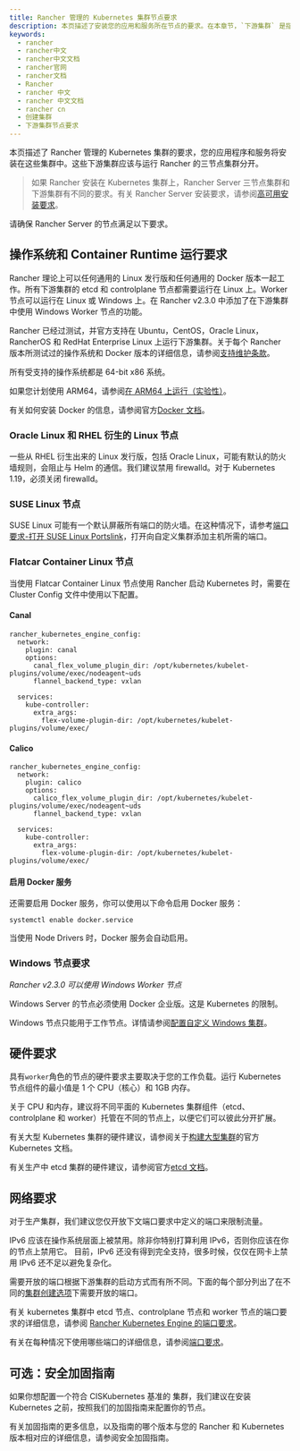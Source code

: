 ```yaml
---
title: Rancher 管理的 Kubernetes 集群节点要求
description: 本页描述了安装您的应用和服务所在节点的要求。在本章节，`下游集群` 是指运行您的应用程序的集群，它应该与运行 Rancher Server 的集群（或单个节点）分开。如果 Rancher 安装在 Kubernetes 集群上，Rancher Server 集群和下游集群有不同的要求。有关 Rancher Server 安装要求，请参阅高可用安装要求。请确保 Rancher Server 的节点满足以下要求。
keywords:
  - rancher
  - rancher中文
  - rancher中文文档
  - rancher官网
  - rancher文档
  - Rancher
  - rancher 中文
  - rancher 中文文档
  - rancher cn
  - 创建集群
  - 下游集群节点要求
---
```


本页描述了 Rancher 管理的 Kubernetes 集群的要求，您的应用程序和服务将安装在这些集群中。这些下游集群应该与运行 Rancher 的三节点集群分开。

> 如果 Rancher 安装在 Kubernetes 集群上，Rancher Server 三节点集群和下游集群有不同的要求。有关 Rancher Server 安装要求，请参阅[高可用安装要求](/docs/rancher2.5/installation/requirements/_index)。

请确保 Rancher Server 的节点满足以下要求。

## 操作系统和 Container Runtime 运行要求

Rancher 理论上可以任何通用的 Linux 发行版和任何通用的 Docker 版本一起工作。所有下游集群的 etcd 和 controlplane 节点都需要运行在 Linux 上。Worker 节点可以运行在 Linux 或 Windows 上。在 Rancher v2.3.0 中添加了在下游集群中使用 Windows Worker 节点的功能。

Rancher 已经过测试，并官方支持在 Ubuntu，CentOS，Oracle Linux，RancherOS 和 RedHat Enterprise Linux 上运行下游集群。关于每个 Rancher 版本所测试过的操作系统和 Docker 版本的详细信息，请参阅[支持维护条款](https://rancher.cn/support-maintenance-terms/)。

所有受支持的操作系统都是 64-bit x86 系统。

如果您计划使用 ARM64，请参阅[在 ARM64 上运行（实验性）](/docs/rancher2.5/installation/resources/advanced/arm64-platform/_index)。

有关如何安装 Docker 的信息，请参阅官方[Docker 文档](https://docs.docker.com/)。

### Oracle Linux 和 RHEL 衍生的 Linux 节点

一些从 RHEL 衍生出来的 Linux 发行版，包括 Oracle Linux，可能有默认的防火墙规则，会阻止与 Helm 的通信。我们建议禁用 firewalld。对于 Kubernetes 1.19，必须关闭 firewalld。

### SUSE Linux 节点

SUSE Linux 可能有一个默认屏蔽所有端口的防火墙。在这种情况下，请参考[端口要求-打开 SUSE Linux Portslink](/docs/rancher2.5/installation/requirements/ports/_index)，打开向自定义集群添加主机所需的端口。

### Flatcar Container Linux 节点

当使用 Flatcar Container Linux 节点使用 Rancher 启动 Kubernetes 时，需要在 Cluster Config 文件中使用以下配置。

#### Canal

```
rancher_kubernetes_engine_config:
  network:
    plugin: canal
    options:
      canal_flex_volume_plugin_dir: /opt/kubernetes/kubelet-plugins/volume/exec/nodeagent~uds
      flannel_backend_type: vxlan

  services:
    kube-controller:
      extra_args:
        flex-volume-plugin-dir: /opt/kubernetes/kubelet-plugins/volume/exec/
```

#### Calico

```
rancher_kubernetes_engine_config:
  network:
    plugin: calico
    options:
      calico_flex_volume_plugin_dir: /opt/kubernetes/kubelet-plugins/volume/exec/nodeagent~uds
      flannel_backend_type: vxlan

  services:
    kube-controller:
      extra_args:
        flex-volume-plugin-dir: /opt/kubernetes/kubelet-plugins/volume/exec/
```

#### 启用 Docker 服务

还需要启用 Docker 服务，你可以使用以下命令启用 Docker 服务：

```
systemctl enable docker.service
```

当使用 Node Drivers 时，Docker 服务会自动启用。

### Windows 节点要求

_Rancher v2.3.0 可以使用 Windows Worker 节点_

Windows Server 的节点必须使用 Docker 企业版。这是 Kubernetes 的限制。

Windows 节点只能用于工作节点。详情请参阅[配置自定义 Windows 集群](/docs/rancher2.5/cluster-provisioning/rke-clusters/windows-clusters/_index)。

## 硬件要求

具有`worker`角色的节点的硬件要求主要取决于您的工作负载。运行 Kubernetes 节点组件的最小值是 1 个 CPU（核心）和 1GB 内存。

关于 CPU 和内存，建议将不同平面的 Kubernetes 集群组件（etcd、controlplane 和 worker）托管在不同的节点上，以便它们可以彼此分开扩展。

有关大型 Kubernetes 集群的硬件建议，请参阅关于[构建大型集群](https://kubernetes.io/docs/setup/best-practices/cluster-large/)的官方 Kubernetes 文档。

有关生产中 etcd 集群的硬件建议，请参阅官方[etcd 文档](https://etcd.io/docs/v3.4.0/op-guide/hardware/)。

## 网络要求

对于生产集群，我们建议您仅开放下文端口要求中定义的端口来限制流量。

IPv6 应该在操作系统层面上被禁用。除非你特别打算利用 IPv6，否则你应该在你的节点上禁用它。 目前，IPv6 还没有得到完全支持，很多时候，仅仅在网卡上禁用 IPv6 还不足以避免复杂化。

需要开放的端口根据下游集群的启动方式而有所不同。下面的每个部分列出了在不同的[集群创建选项](/docs/rancher2.5/cluster-provisioning/_index)下需要开放的端口。

有关 kubernetes 集群中 etcd 节点、controlplane 节点和 worker 节点的端口要求的详细信息，请参阅 [Rancher Kubernetes Engine 的端口要求](/docs/rke/os/_index)。

有关在每种情况下使用哪些端口的详细信息，请参阅[端口要求](/docs/rancher2.5/installation/requirements/ports/_index#下游-kubernetes-集群节点)。

## 可选：安全加固指南

如果你想配置一个符合 CISKubernetes 基准的 集群，我们建议在安装 Kubernetes 之前，按照我们的加固指南来配置你的节点。

有关加固指南的更多信息，以及指南的哪个版本与您的 Rancher 和 Kubernetes 版本相对应的详细信息，请参阅安全加固指南。
